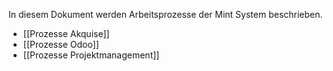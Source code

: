 
In diesem Dokument werden Arbeitsprozesse der Mint System beschrieben.

* [[Prozesse Akquise]]
* [[Prozesse Odoo]]
* [[Prozesse Projektmanagement]]